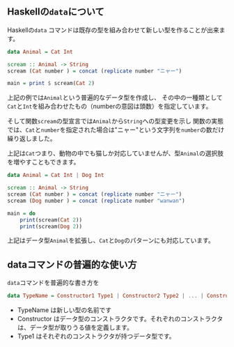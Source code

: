 

## Haskellの`data`について

Haskellの`data` コマンドは既存の型を組み合わせて新しい型を作ることが出来ます。



```hs
data Animal = Cat Int 

scream :: Animal -> String
scream (Cat number ) = concat (replicate number "ニャー")

main = print $ scream(Cat 2)
```

上記の例では`Animal`という普遍的なデータ型を作成し、
その中の一種類として`Cat`と`Int`を組み合わせたもの（numberの意図は頭数）を指定しています。

そして関数`scream`の型宣言では`Animal`から`String`への型変更を示し
関数の実態では、`Cat`と`number`を指定された場合は"ニャー"という文字列を`number`の数だけ繰り返しました。


上記は`Cat`つまり、動物の中でも猫しか対応していませんが、型`Animal`の選択肢を増やすこともできます。



```hs
data Animal = Cat Int | Dog Int

scream :: Animal -> String
scream (Cat number ) = concat (replicate number "ニャー")
scream (Dog number ) = concat (replicate number "wanwan")

main = do
    print(scream(Cat 2))
    print(scream(Dog 2))
```

上記はデータ型`Animal`を拡張し、`Cat`と`Dog`のパターンにも対応しています。


## dataコマンドの普遍的な使い方


`data`コマンドを普遍的な書き方を


```hs
data TypeName = Constructor1 Type1 | Constructor2 Type2 | ... | ConstructorN TypeN
```

- TypeName は新しい型の名前です
- Constructor はデータ型のコンストラクタです。それぞれのコンストラクタは、データ型が取りうる値を定義します。
- Type1 はそれぞれのコンストラクタが持つデータ型です。






